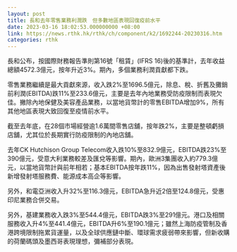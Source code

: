 ```yaml
---
layout: post
title: 長和去年零售業務利潤跌　但多數地區表現回復疫前水平
date: 2023-03-16 18:02:53.000000000 +08:00
link: https://news.rthk.hk/rthk/ch/component/k2/1692244-20230316.htm
categories: rthk
---
```


長和公布，按國際財務報告準則第16號「租賃」(IFRS 16)後的基準計，去年收益總額4572.3億元，按年升近3%。期內，多個業務利潤貢獻都下跌。

零售業務繼續是最大貢獻來源，收入跌2%至1696.5億元，除息、稅、折舊及攤銷前利潤(EBITDA)跌11%至233.6億元，主要是去年內地業務受防疫限制而表現欠佳。撇除內地保健及美容產品業務，以當地貨幣計的零售EBITDA增加9%，所有其他地區表現大致回復至疫情前水平。

截至去年底，在28個市場經營逾1.6萬間零售店舖，按年跌2%，主要是整頓虧損店舖，尤其位於長期實行防疫限制的內地店舖。

去年CK Hutchison Group Telecom收入跌10%至832.9億元，EBITDA跌23%至390億元，受意大利業務較差及匯兌等影響。期內，歐洲3集團收入約779.3億元，以當地貨幣計與前年相若；基本EBITDA按年跌11%，因為出售發射塔資產後新增發射塔服務費、能源成本高企等影響。

另外，和電亞洲收入升32%至116.3億元，EBITDA急升近2倍至124.8億元，受惠印尼業務合併交易。

另外，基建業務收入跌3%至544.4億元，EBITDA跌3%至291億元。港口及相關服務收入升4%至441.4億元，EBITDA升6%至190.1億元；雖然上海防疫管制及香港跨境限制拖累貨運量，以及全球供應鏈中斷、環球需求疲弱帶來影響，但新收購的荷蘭碼頭及墨西哥表現理想，彌補部分表現。
